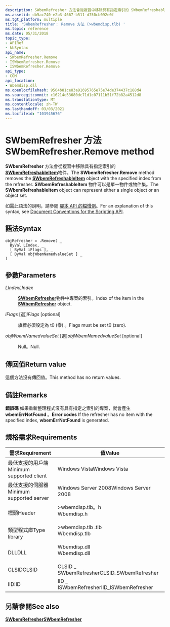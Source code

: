 ```yaml
---
description: SWbemRefresher 方法會從複習中移除具有指定索引的 SWbemRefreshableItem 物件。
ms.assetid: db5ac740-e2b3-4667-b511-d750cb092e0f
ms.tgt_platform: multiple
title: 'SWbemRefresher： Remove 方法 (>wbemdisp.tlb) '
ms.topic: reference
ms.date: 05/31/2018
topic_type:
- APIRef
- kbSyntax
api_name:
- SWbemRefresher.Remove
- ISWbemRefresher.Remove
- ISWbemRefresher.Remove
api_type:
- COM
api_location:
- Wbemdisp.dll
ms.openlocfilehash: 9504b81ce83a91695765e75e74de374437c188d4
ms.sourcegitcommit: c16214e53680dc71d1c07111b51f72b82a4512d8
ms.translationtype: MT
ms.contentlocale: zh-TW
ms.lasthandoff: 03/03/2021
ms.locfileid: "103945676"
---
```

# <a name="swbemrefresherremove-method"></a><span data-ttu-id="41e4d-103">SWbemRefresher 方法</span><span class="sxs-lookup"><span data-stu-id="41e4d-103">SWbemRefresher.Remove method</span></span>

<span data-ttu-id="41e4d-104">**SWbemRefresher** 方法會從複習中移除具有指定索引的 [**SWbemRefreshableItem**](swbemrefreshableitem.md)物件。</span><span class="sxs-lookup"><span data-stu-id="41e4d-104">The **SWbemRefresher.Remove** method removes the [**SWbemRefreshableItem**](swbemrefreshableitem.md) object with the specified index from the refresher.</span></span> <span data-ttu-id="41e4d-105">**SWbemRefreshableItem** 物件可以是單一物件或物件集。</span><span class="sxs-lookup"><span data-stu-id="41e4d-105">The **SWbemRefreshableItem** object can represent either a single object or an object set.</span></span>

<span data-ttu-id="41e4d-106">如需此語法的說明，請參閱 [腳本 API 的檔慣例](document-conventions-for-the-scripting-api.md)。</span><span class="sxs-lookup"><span data-stu-id="41e4d-106">For an explanation of this syntax, see [Document Conventions for the Scripting API](document-conventions-for-the-scripting-api.md).</span></span>

## <a name="syntax"></a><span data-ttu-id="41e4d-107">語法</span><span class="sxs-lookup"><span data-stu-id="41e4d-107">Syntax</span></span>


```VB
objRefresher = .Remove( _
  ByVal LIndex, _
  [ ByVal iFlags ], _
  [ ByVal objWbemNamedvalueSet ] _
)
```



## <a name="parameters"></a><span data-ttu-id="41e4d-108">參數</span><span class="sxs-lookup"><span data-stu-id="41e4d-108">Parameters</span></span>

<dl> <dt>

<span data-ttu-id="41e4d-109">*LIndex*</span><span class="sxs-lookup"><span data-stu-id="41e4d-109">*LIndex*</span></span> 
</dt> <dd>

<span data-ttu-id="41e4d-110">[**SWbemRefresher**](swbemrefresher.md)物件中專案的索引。</span><span class="sxs-lookup"><span data-stu-id="41e4d-110">Index of the item in the [**SWbemRefresher**](swbemrefresher.md) object.</span></span>

</dd> <dt>

<span data-ttu-id="41e4d-111">*iFlags* \[選\]</span><span class="sxs-lookup"><span data-stu-id="41e4d-111">*iFlags* \[optional\]</span></span>
</dt> <dd>

<span data-ttu-id="41e4d-112">旗標必須設定為 t0 (零) 。</span><span class="sxs-lookup"><span data-stu-id="41e4d-112">Flags must be set t0 (zero).</span></span>

</dd> <dt>

<span data-ttu-id="41e4d-113">*objWbemNamedvalueSet* \[選\]</span><span class="sxs-lookup"><span data-stu-id="41e4d-113">*objWbemNamedvalueSet* \[optional\]</span></span>
</dt> <dd>

<span data-ttu-id="41e4d-114">Null。</span><span class="sxs-lookup"><span data-stu-id="41e4d-114">Null.</span></span>

</dd> </dl>

## <a name="return-value"></a><span data-ttu-id="41e4d-115">傳回值</span><span class="sxs-lookup"><span data-stu-id="41e4d-115">Return value</span></span>

<span data-ttu-id="41e4d-116">這個方法沒有傳回值。</span><span class="sxs-lookup"><span data-stu-id="41e4d-116">This method has no return values.</span></span>

## <a name="remarks"></a><span data-ttu-id="41e4d-117">備註</span><span class="sxs-lookup"><span data-stu-id="41e4d-117">Remarks</span></span>

<span data-ttu-id="41e4d-118">**錯誤碼** 如果重新整理程式沒有具有指定之索引的專案，就會產生 **wbemErrNotFound** 。</span><span class="sxs-lookup"><span data-stu-id="41e4d-118">**Error codes** If the refresher has no item with the specified index, **wbemErrNotFound** is generated.</span></span>

## <a name="requirements"></a><span data-ttu-id="41e4d-119">規格需求</span><span class="sxs-lookup"><span data-stu-id="41e4d-119">Requirements</span></span>



| <span data-ttu-id="41e4d-120">需求</span><span class="sxs-lookup"><span data-stu-id="41e4d-120">Requirement</span></span> | <span data-ttu-id="41e4d-121">值</span><span class="sxs-lookup"><span data-stu-id="41e4d-121">Value</span></span> |
|-------------------------------------|-----------------------------------------------------------------------------------------|
| <span data-ttu-id="41e4d-122">最低支援的用戶端</span><span class="sxs-lookup"><span data-stu-id="41e4d-122">Minimum supported client</span></span><br/> | <span data-ttu-id="41e4d-123">Windows Vista</span><span class="sxs-lookup"><span data-stu-id="41e4d-123">Windows Vista</span></span><br/>                                                                |
| <span data-ttu-id="41e4d-124">最低支援的伺服器</span><span class="sxs-lookup"><span data-stu-id="41e4d-124">Minimum supported server</span></span><br/> | <span data-ttu-id="41e4d-125">Windows Server 2008</span><span class="sxs-lookup"><span data-stu-id="41e4d-125">Windows Server 2008</span></span><br/>                                                          |
| <span data-ttu-id="41e4d-126">標頭</span><span class="sxs-lookup"><span data-stu-id="41e4d-126">Header</span></span><br/>                   | <dl> <span data-ttu-id="41e4d-127"><dt>>wbemdisp.tlb。h</dt></span><span class="sxs-lookup"><span data-stu-id="41e4d-127"><dt>Wbemdisp.h</dt></span></span> </dl>   |
| <span data-ttu-id="41e4d-128">類型程式庫</span><span class="sxs-lookup"><span data-stu-id="41e4d-128">Type library</span></span><br/>             | <dl> <span data-ttu-id="41e4d-129"><dt>>wbemdisp.tlb .tlb</dt></span><span class="sxs-lookup"><span data-stu-id="41e4d-129"><dt>Wbemdisp.tlb</dt></span></span> </dl> |
| <span data-ttu-id="41e4d-130">DLL</span><span class="sxs-lookup"><span data-stu-id="41e4d-130">DLL</span></span><br/>                      | <dl> <span data-ttu-id="41e4d-131"><dt>Wbemdisp.dll</dt></span><span class="sxs-lookup"><span data-stu-id="41e4d-131"><dt>Wbemdisp.dll</dt></span></span> </dl> |
| <span data-ttu-id="41e4d-132">CLSID</span><span class="sxs-lookup"><span data-stu-id="41e4d-132">CLSID</span></span><br/>                    | <span data-ttu-id="41e4d-133">CLSID \_ SWbemRefresher</span><span class="sxs-lookup"><span data-stu-id="41e4d-133">CLSID\_SWbemRefresher</span></span><br/>                                                        |
| <span data-ttu-id="41e4d-134">IID</span><span class="sxs-lookup"><span data-stu-id="41e4d-134">IID</span></span><br/>                      | <span data-ttu-id="41e4d-135">IID \_ ISWbemRefresher</span><span class="sxs-lookup"><span data-stu-id="41e4d-135">IID\_ISWbemRefresher</span></span><br/>                                                         |



## <a name="see-also"></a><span data-ttu-id="41e4d-136">另請參閱</span><span class="sxs-lookup"><span data-stu-id="41e4d-136">See also</span></span>

<dl> <dt>

[<span data-ttu-id="41e4d-137">**SWbemRefresher**</span><span class="sxs-lookup"><span data-stu-id="41e4d-137">**SWbemRefresher**</span></span>](swbemrefresher.md)
</dt> </dl>

 

 




